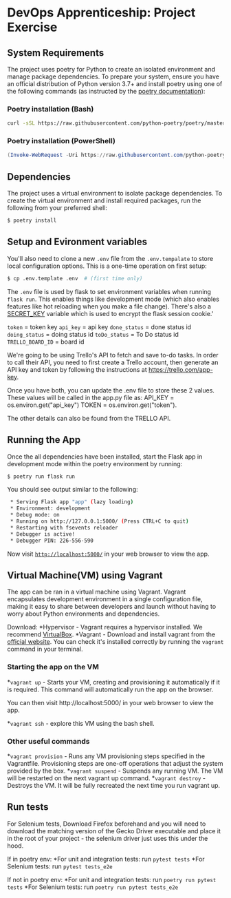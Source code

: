 # DevOps Apprenticeship: Project Exercise

## System Requirements

The project uses poetry for Python to create an isolated environment and manage package dependencies. To prepare your system, ensure you have an official distribution of Python version 3.7+ and install poetry using one of the following commands (as instructed by the [poetry documentation](https://python-poetry.org/docs/#system-requirements)):

### Poetry installation (Bash)

```bash
curl -sSL https://raw.githubusercontent.com/python-poetry/poetry/master/get-poetry.py | python
```

### Poetry installation (PowerShell)

```powershell
(Invoke-WebRequest -Uri https://raw.githubusercontent.com/python-poetry/poetry/master/get-poetry.py -UseBasicParsing).Content | python
```

## Dependencies

The project uses a virtual environment to isolate package dependencies. To create the virtual environment and install required packages, run the following from your preferred shell:

```bash
$ poetry install
```

## Setup and Evironment variables

You'll also need to clone a new `.env` file from the `.env.tempalate` to store local configuration options. This is a one-time operation on first setup:

```bash
$ cp .env.template .env  # (first time only)
```

The `.env` file is used by flask to set environment variables when running `flask run`. This enables things like development mode (which also enables features like hot reloading when you make a file change). There's also a [SECRET_KEY](https://flask.palletsprojects.com/en/1.1.x/config/#SECRET_KEY) variable which is used to encrypt the flask session cookie.\'

`token` = token key
`api_key` = api key
`done_status` = done status id
`doing_status` = doing status id
`toDo_status` = To Do status id
`TRELLO_BOARD_ID` = board id

We're going to be using Trello's API to fetch and save to-do tasks. In order to call their API, you need to first create a Trello account, then generate an API key and token by following the instructions at https://trello.com/app-key.

Once you have both, you can update the .env file to store these 2 values. These values will be called in the app.py file as: API_KEY = os.environ.get("api_key") TOKEN = os.environ.get("token").

The other details can also be found from the TRELLO API.

## Running the App

Once the all dependencies have been installed, start the Flask app in development mode within the poetry environment by running:
```bash
$ poetry run flask run
```

You should see output similar to the following:
```bash
 * Serving Flask app "app" (lazy loading)
 * Environment: development
 * Debug mode: on
 * Running on http://127.0.0.1:5000/ (Press CTRL+C to quit)
 * Restarting with fsevents reloader
 * Debugger is active!
 * Debugger PIN: 226-556-590
```
Now visit [`http://localhost:5000/`](http://localhost:5000/) in your web browser to view the app.


## Virtual Machine(VM) using Vagrant

The app can be ran in a virtual machine using Vagrant. 
Vagrant encapsulates development environment in a single configuration file, making it easy to share
between developers and launch without having to worry about Python environments and dependencies.

Download: 
*Hypervisor - Vagrant requires a hypervisor installed. We recommend [VirtualBox](https://www.virtualbox.org/).
*Vagrant - Download and install vagrant from the [official website](https://www.vagrantup.com/). You can check it's installed correctly by running the `vagrant` command in your terminal.

### Starting the app on the VM

*`vagrant up` - Starts your VM, creating and provisioning it automatically if it is required. This command will automatically run the app on the browser.

You can then visit http://localhost:5000/ in your web browser to view the app.

*`vagrant ssh` - explore this VM using the bash shell. 

### Other useful commands

*`vagrant provision` - Runs any VM provisioning steps specified in the Vagrantfile. Provisioning steps are one-off operations that adjust the system provided by the box.
*`vagrant suspend` - Suspends any running VM. The VM will be restarted on the next vagrant up command.
*`vagrant destroy` - Destroys the VM. It will be fully recreated the next time you run vagrant up.

## Run tests

For Selenium tests, Download Firefox beforehand and you will need to download the matching version of the Gecko Driver executable and place it in the root of your project - the selenium driver just uses this under the hood.

If in poetry env:
*For unit and integration tests: run `pytest tests`
*For Selenium tests: run `pytest tests_e2e`

If not in poetry env: 
*For unit and integration tests: run `poetry run pytest tests`
*For Selenium tests: run `poetry run pytest tests_e2e`